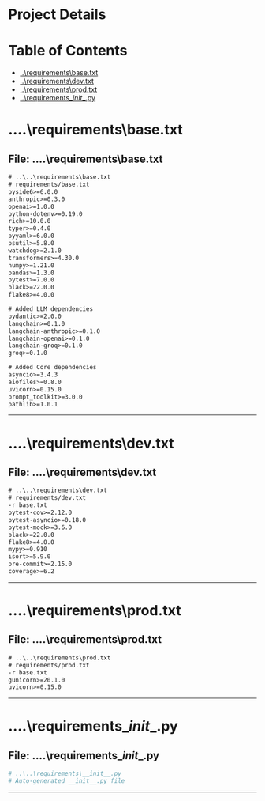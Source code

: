 # Project Details

# Table of Contents
- [..\requirements\base.txt](#-requirements-basetxt)
- [..\requirements\dev.txt](#-requirements-devtxt)
- [..\requirements\prod.txt](#-requirements-prodtxt)
- [..\requirements\__init__.py](#-requirements-__init__py)


# ..\..\requirements\base.txt
## File: ..\..\requirements\base.txt

```txt
# ..\..\requirements\base.txt
# requirements/base.txt
pyside6>=6.0.0
anthropic>=0.3.0
openai>=1.0.0
python-dotenv>=0.19.0
rich>=10.0.0
typer>=0.4.0
pyyaml>=6.0.0
psutil>=5.8.0
watchdog>=2.1.0
transformers>=4.30.0
numpy>=1.21.0
pandas>=1.3.0
pytest>=7.0.0
black>=22.0.0
flake8>=4.0.0

# Added LLM dependencies
pydantic>=2.0.0
langchain>=0.1.0
langchain-anthropic>=0.1.0
langchain-openai>=0.1.0
langchain-groq>=0.1.0
groq>=0.1.0

# Added Core dependencies
asyncio>=3.4.3
aiofiles>=0.8.0
uvicorn>=0.15.0
prompt_toolkit>=3.0.0
pathlib>=1.0.1
```

---

# ..\..\requirements\dev.txt
## File: ..\..\requirements\dev.txt

```txt
# ..\..\requirements\dev.txt
# requirements/dev.txt
-r base.txt
pytest-cov>=2.12.0
pytest-asyncio>=0.18.0
pytest-mock>=3.6.0
black>=22.0.0
flake8>=4.0.0
mypy>=0.910
isort>=5.9.0
pre-commit>=2.15.0
coverage>=6.2
```

---

# ..\..\requirements\prod.txt
## File: ..\..\requirements\prod.txt

```txt
# ..\..\requirements\prod.txt
# requirements/prod.txt
-r base.txt
gunicorn>=20.1.0
uvicorn>=0.15.0
```

---

# ..\..\requirements\__init__.py
## File: ..\..\requirements\__init__.py

```py
# ..\..\requirements\__init__.py
# Auto-generated __init__.py file

```

---

